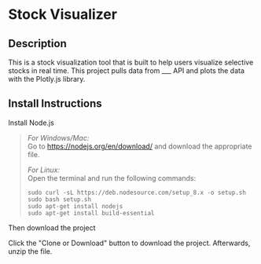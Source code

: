 # Stock Visualizer

## Description
This is a stock visualization tool that is built to help users visualize selective stocks in real time. This project pulls data from ___ API and plots the data with the Plotly.js library.

## Install Instructions

Install Node.js

> *For Windows/Mac:* <br>
> Go to https://nodejs.org/en/download/ and download the appropriate file.
>
> *For Linux:* <br>
> Open the terminal and run the following commands:
>
> `sudo curl -sL https://deb.nodesource.com/setup_8.x -o setup.sh`<br>
> `sudo bash setup.sh`<br>
> `sudo apt-get install nodejs`<br>
> `sudo apt-get install build-essential`<br>

Then download the project

Click the "Clone or Download" button to download the project. Afterwards, unzip the file.


